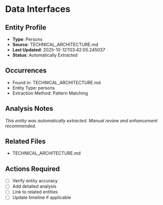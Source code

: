 # Data Interfaces

## Entity Profile
- **Type**: Persons
- **Source**: TECHNICAL_ARCHITECTURE.md
- **Last Updated**: 2025-10-12T03:42:05.245037
- **Status**: Automatically Extracted

## Occurrences
- Found in: TECHNICAL_ARCHITECTURE.md
- Entity Type: persons
- Extraction Method: Pattern Matching

## Analysis Notes
*This entity was automatically extracted. Manual review and enhancement recommended.*

## Related Files
- TECHNICAL_ARCHITECTURE.md

## Actions Required
- [ ] Verify entity accuracy
- [ ] Add detailed analysis
- [ ] Link to related entities
- [ ] Update timeline if applicable

